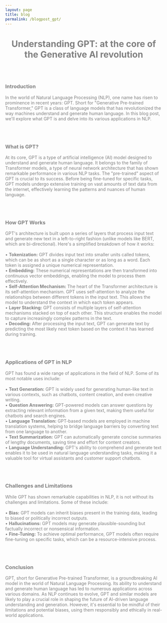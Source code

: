 ```yaml
---
layout: page
title: blog
permalink: /blogpost_gpt/
---
```


<center>
<h1><span style="color:grey">Understanding GPT: at the core of the Generative AI revolution</span></h1>
</center>

<br>
<br>

<h3><span style="color:grey">Introduction</span></h3>

<p><span style="color:grey">In the world of Natural Language Processing (NLP), one name has risen to prominence in recent years: GPT. 
Short for "Generative Pre-trained Transformer," GPT is a class of language models that has revolutionized the way machines understand and generate human language. 
In this blog post, we'll explore what GPT is and delve into its various applications in NLP.
</span></p>

<br>
<br>

<h3><span style="color:grey">What is GPT?</span></h3>

<p><span style="color:grey">At its core, GPT is a type of artificial intelligence (AI) model designed to understand and generate human language. 
It belongs to the family of Transformer models, a type of neural network architecture that has shown remarkable performance in various NLP tasks. 
The "pre-trained" aspect of GPT is crucial to its success. 
Before being fine-tuned for specific tasks, GPT models undergo extensive training on vast amounts of text data from the internet, effectively learning the patterns and nuances of human language.
</span></p>

<br>
<br>

<h3><span style="color:grey">How GPT Works</span></h3>

<p><span style="color:grey">GPT's architecture is built upon a series of layers that process input text and generate new text in a left-to-right fashion (unlike models like BERT, which are bi-directional). Here's a simplified breakdown of how it works:
<br>
<br>
• <b>Tokenization:</b> GPT divides input text into smaller units called tokens, which can be as short as a single character or as long as a word. Each token is assigned a unique numerical representation.
<br>
• <b>Embedding:</b> These numerical representations are then transformed into continuous vector embeddings, enabling the model to process them effectively.
<br>
• <b>Self-Attention Mechanism:</b> The heart of the Transformer architecture is its self-attention mechanism. GPT uses self-attention to analyze the relationships between different tokens in the input text.
This allows the model to understand the context in which each token appears.
<br>
• <b>Layer Stacking:</b> GPT consists of multiple layers of self-attention mechanisms stacked on top of each other. This structure enables the model to capture increasingly complex patterns in the text.
<br>
• <b>Decoding:</b> After processing the input text, GPT can generate text by predicting the most likely next token based on the context it has learned during training.
</span></p>

<br>
<br>

<h3><span style="color:grey">Applications of GPT in NLP</span></h3>

<p><span style="color:grey">
GPT has found a wide range of applications in the field of NLP. Some of its most notable uses include:
<br>
<br>
• <b>Text Generation:</b> GPT is widely used for generating human-like text in various contexts, such as chatbots, content creation, and even creative writing.
<br>
• <b>Question Answering:</b> GPT-powered models can answer questions by extracting relevant information from a given text, making them useful for chatbots and search engines.
<br>
• <b>Language Translation:</b> GPT-based models are employed in machine translation systems, helping to bridge language barriers by converting text from one language to another.
<br>
• <b>Text Summarization:</b> GPT can automatically generate concise summaries of lengthy documents, saving time and effort for content creators.
<br>
• <b>Language Understanding:</b> GPT's ability to comprehend and generate text enables it to be used in natural language understanding tasks, making it a valuable tool for virtual assistants and customer support chatbots.
</span></p>

<br>
<br>

<h3><span style="color:grey">Challenges and Limitations</span></h3>

<p><span style="color:grey">
While GPT has shown remarkable capabilities in NLP, it is not without its challenges and limitations. Some of these include:
<br>
<br>
• <b>Bias:</b> GPT models can inherit biases present in the training data, leading to biased or politically incorrect outputs.
<br>
• <b>Hallucinations:</b> GPT models may generate plausible-sounding but factually incorrect or nonsensical information.
<br>
• <b>Fine-Tuning:</b> To achieve optimal performance, GPT models often require fine-tuning on specific tasks, which can be a resource-intensive process.
</span></p>

<br>
<br>

<h3><span style="color:grey">Conclusion</span></h3>

<p><span style="color:grey">GPT, short for Generative Pre-trained Transformer, is a groundbreaking AI model in the world of Natural Language Processing. 
Its ability to understand and generate human language has led to numerous applications across various domains. 
As NLP continues to evolve, GPT and similar models are likely to play a crucial role in shaping the future of AI-driven language understanding and generation. 
However, it's essential to be mindful of their limitations and potential biases, using them responsibly and ethically in real-world applications.
</span></p>

